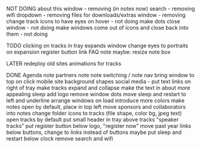 NOT DOING
about this window - removing (in notes now)
search - removing
wifi dropdown - removing
files for downloads/extras window - removing
change track icons to have eyes on hover - not doing
make dots close window - not doing
make windows come out of icons and close back into them - not doing


TODO
clicking on tracks in tray expands window
change eyes to portraits on expansion
register button link
FAQ note
maybe: resize note box

LATER
redeploy old sites
animations for tracks

DONE
Agenda note
partners note
note switching / note nav
bring window to top on click
mobile site
background shapes
social media - put text links on right of tray
make tracks expand and collapse
make the text in about more appealing
sleep add logo
remove window dots
move sleep and restart to left and underline
arrange windows on load
introduce more colors
make notes open by default, place in top left
move sponsors and collaborators into notes
change folder icons to tracks (file shape, color bg, jpeg text)
open tracks by default
put small header in tray above tracks "speaker tracks"
put register button below logo, "register now"
move past year links below buttons, change to links instead of buttons
maybe put sleep and restart below clock
remove search and wifi